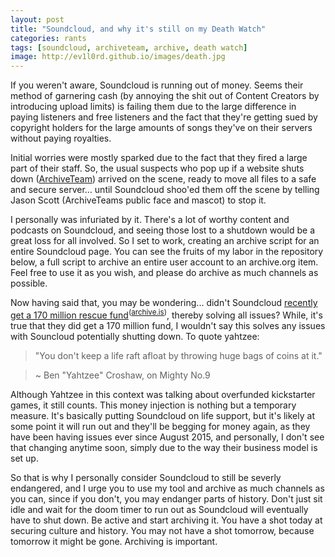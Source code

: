 ```yaml
---
layout: post
title: "Soundcloud, and why it's still on my Death Watch"
categories: rants
tags: [soundcloud, archiveteam, archive, death watch]
image: http://ev1l0rd.github.io/images/death.jpg
---
```


If you weren't aware, Soundcloud is running out of money. Seems their method of garnering cash (by annoying the shit out of Content Creators by introducing upload limits) is failing them due to the large difference in paying listeners and free listeners and the fact that they're getting sued by copyright holders for the large amounts of songs they've on their servers without paying royalties.

Initial worries were mostly sparked due to the fact that they fired a large part of their staff. So, the usual suspects who pop up if a website shuts down ([ArchiveTeam](http://archiveteam.org/index.php?title=SoundCloud)) arrived on the scene, ready to move all files to a safe and secure server... until Soundcloud shoo'ed them off the scene by telling Jason Scott (ArchiveTeams public face and mascot) to stop it.

I personally was infuriated by it. There's a lot of worthy content and podcasts on Soundcloud, and seeing those lost to a shutdown would be a great loss for all involved. So I set to work, creating an archive script for an entire Soundcloud page. You can see the fruits of my labor in the repository below, a full script to archive an entire user account to an archive.org item. Feel free to use it as you wish, and please do archive as much channels as possible.

<div class="github-card" data-github="ev1l0rd/soundcloud-archive" data-width="400" data-height="150" data-theme="default"></div>
<script src="//cdn.jsdelivr.net/github-cards/latest/widget.js"></script>

Now having said that, you may be wondering... didn't Soundcloud [recently get a 170 million rescue fund](http://www.billboard.com/articles/business/7898062/soundcloud-funding-round-new-ceo-kerry-trainor-interview)<sup>([archive.is](http://archive.is/67Lpn))</sup>, thereby solving all issues? While, it's true that they did get a 170 million fund, I wouldn't say this solves any issues with Souncloud potentially shutting down. To quote yahtzee:

> "You don't keep a life raft afloat by throwing huge bags of coins at it."

> ~ Ben "Yahtzee" Croshaw, on Mighty No.9

Although Yahtzee in this context was talking about overfunded kickstarter games, it still counts. This money injection is nothing but a temporary measure. It's basically putting Soundcloud on life support, but it's likely at some point it will run out and they'll be begging for money again, as they have been having issues ever since August 2015, and personally, I don't see that changing anytime soon, simply due to the way their business model is set up.

So that is why I personally consider Soundcloud to still be severly endangered, and I urge you to use my tool and archive as much channels as you can, since if you don't, you may endanger parts of history. Don't just sit idle and wait for the doom timer to run out as Soundcloud will eventually have to shut down. Be active and start archiving it. You have a shot today at securing culture and history. You may not have a shot tomorrow, because tomorrow it might be gone. Archiving is important.
